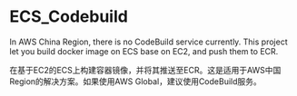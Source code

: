 # ECS_Codebuild

In AWS China Region, there is no CodeBuild service currently. This project let you build docker image on ECS base on EC2, and push them to ECR.

在基于EC2的ECS上构建容器镜像，并将其推送至ECR。这是适用于AWS中国Region的解决方案。如果使用AWS Global，建议使用CodeBuild服务。
